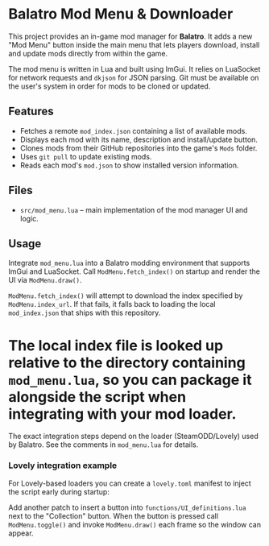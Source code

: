 # Balatro Mod Menu & Downloader

This project provides an in-game mod manager for **Balatro**. It adds a new
"Mod Menu" button inside the main menu that lets players download, install and
update mods directly from within the game.

The mod menu is written in Lua and built using ImGui. It relies on
LuaSocket for network requests and `dkjson` for JSON parsing. Git must be
available on the user's system in order for mods to be cloned or updated.

## Features

- Fetches a remote `mod_index.json` containing a list of available mods.
- Displays each mod with its name, description and install/update button.
- Clones mods from their GitHub repositories into the game's `Mods` folder.
- Uses `git pull` to update existing mods.
- Reads each mod's `mod.json` to show installed version information.

## Files

- `src/mod_menu.lua` – main implementation of the mod manager UI and logic.

## Usage

Integrate `mod_menu.lua` into a Balatro modding environment that supports
ImGui and LuaSocket. Call `ModMenu.fetch_index()` on startup and render the UI
via `ModMenu.draw()`.

`ModMenu.fetch_index()` will attempt to download the index specified by
`ModMenu.index_url`. If that fails, it falls back to loading the local
`mod_index.json` that ships with this repository.


The local index file is looked up relative to the directory containing
`mod_menu.lua`, so you can package it alongside the script when integrating
with your mod loader.
=======



The exact integration steps depend on the loader (SteamODD/Lovely) used by
Balatro. See the comments in `mod_menu.lua` for details.

### Lovely integration example

For Lovely-based loaders you can create a `lovely.toml` manifest to inject the
script early during startup:



Add another patch to insert a button into `functions/UI_definitions.lua` next to
the "Collection" button. When the button is pressed call `ModMenu.toggle()` and
invoke `ModMenu.draw()` each frame so the window can appear.

